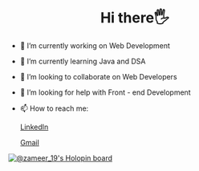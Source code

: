  <h1 align='center' text-size='25px'>Hi there🖐️</h1>

- 🔭 I’m currently working on Web Development
- 🌱 I’m currently learning Java and DSA
- 👯 I’m looking to collaborate on Web Developers
- 🤔 I’m looking for help with Front - end Development
- 📫 How to reach me: 
 
  [LinkedIn](https://www.linkedin.com/in/zameer-fatima-24b0451b6)
  
  [Gmail](zameerfatima1908@gmail.com)
                    
 [![@zameer_19's Holopin board](https://holopin.io/api/user/board?user=zameer_19)](https://holopin.io/@zameer_19)


